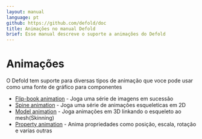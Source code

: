 ```yaml
---
layout: manual
language: pt
github: https://github.com/defold/doc
title: Animações no manual Defold
brief: Esse manual descreve o suporte a animações do Defold
---
```


# Animações

O Defold tem suporte para diversas tipos de animação que voce pode usar como uma fonte de gráfico para componentes

* [Flip-book animation](/manuals/flipbook-animation) - Joga uma série de imagens em sucessão 
* [Spine animation](/manuals/spine) - Joga uma série de animações esqueleticas em 2D
* [Model animation](/manuals/model-animation) - Joga animações em 3D linkando o esqueleto ao mesh(Skinning)
* [Property animation](/manuals/property-animation) - Anima propriedades como posição, escala, rotação e varias outras 
